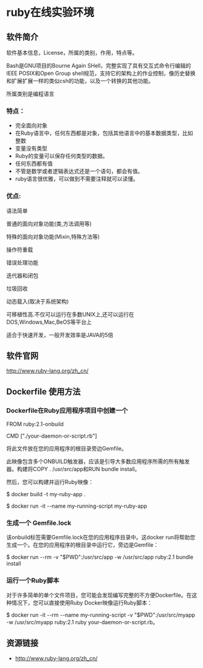 # ruby在线实验环境

## 软件简介

软件基本信息，License，所属的类别，作用，特点等。

Bash是GNU项目的Bourne Again SHell，完整实现了具有交互式命令行编辑的IEEE POSIX和Open Group shell规范，支持它的架构上的作业控制，像历史替换和扩展扩展一样的类似csh的功能，以及一个转换的其他功能。

所属类别是编程语言

### 特点：

- 完全面向对象
- 在Ruby语言中，任何东西都是对象，包括其他语言中的基本数据类型，比如整数
- 变量没有类型
- Ruby的变量可以保存任何类型的数据。
- 任何东西都有值
- 不管是数学或者逻辑表达式还是一个语句，都会有值。
- ruby语言很优雅，可以做到不需要注释就可以读懂。

### 优点:
语法简单

普通的面向对象功能(类,方法调用等)

特殊的面向对象功能(Mixin,特殊方法等)

操作符重载

错误处理功能

迭代器和闭包

垃圾回收

动态载入(取决于系统架构)

可移植性高.不仅可以运行在多数UNIX上,还可以运行在DOS,Windows,Mac,BeOS等平台上

适合于快速开发，一般开发效率是JAVA的5倍


## 软件官网

http://www.ruby-lang.org/zh_cn/

## Dockerfile 使用方法

### Dockerfile在Ruby应用程序项目中创建一个

FROM ruby:2.1-onbuild

CMD ["./your-daemon-or-script.rb"]

将此文件放在您的应用程序的根目录旁边Gemfile。

此映像包含多个ONBUILD触发器，应该是引导大多数应用程序所需的所有触发器。构建将COPY . /usr/src/app和RUN bundle install。

然后，您可以构建并运行Ruby映像：

$ docker build -t my-ruby-app .

$ docker run -it --name my-running-script my-ruby-app

### 生成一个 Gemfile.lock

该onbuild标签需要Gemfile.lock在您的应用程序目录中。这docker run将帮助您生成一个。在您的应用程序的根目录中运行它，旁边是Gemfile：

$ docker run --rm -v "$PWD":/usr/src/app -w /usr/src/app ruby:2.1 bundle install

### 运行一个Ruby脚本

对于许多简单的单个文件项目，您可能会发现编写完整的不方便Dockerfile。在这种情况下，您可以直接使用Ruby Docker映像运行Ruby脚本：

$ docker run -it --rm --name my-running-script -v "$PWD":/usr/src/myapp -w /usr/src/myapp ruby:2.1 ruby your-daemon-or-script.rb。

## 资源链接

- http://www.ruby-lang.org/zh_cn/
